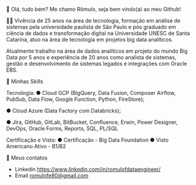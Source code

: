 
 👋 Olá, tudo bem? Me chamo Rômulo, seja bem vindo(a) ao meu Github!
 
🧑‍💻 Vivência de 25 anos na área de tecnologia, formação em análise de sistemas pela universidade paulista de São Paulo e pós graduado em ciência de dados e transformação digital na Universidade UNESC de Santa Catarina, atuo na área de tecnologia em projetos big data analíticos.

Atualmente trabalho na área de dados analíticos em projeto do mundo Big Data por 5 anos e experiência de 20 anos como analista de sistemas, gestão e desenvolvimento de sistemas legados e integrações com Oracle EBS.

🎯 Minhas Skills

Tecnologia:
● Cloud GCP   (BigQuery, Data Fusion, Composer Airflow, PubSub, Data Flow, Google Function, Python, FireStore);

● Cloud Azure (Data Factory com Databricks);

● Jira, GitHub, GitLab, BitBucket, Confluence, Erwin, Power Designer, DevOps, Oracle Forms, Reports, SQL, PL/SQL

Certificação e Visto:
● Certificação - Big Data Foundation
● Visto Americano Ativo - B1/B2

📧 Meus contatos

* Linkedin
https://www.linkedin.com/in/romulofdataengineer/
* Email
romulofe80@gmail.com



  
